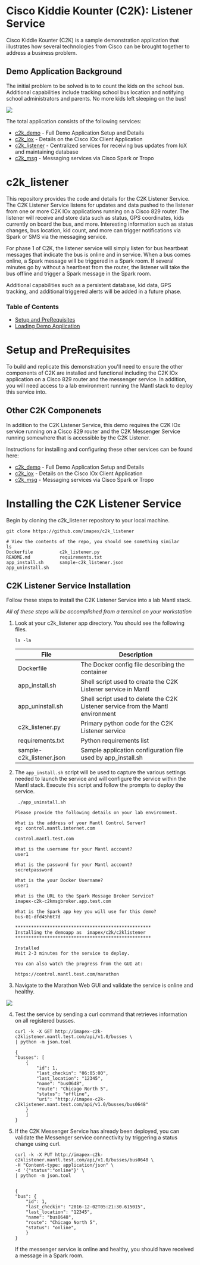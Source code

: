 # Cisco Kiddie Kounter (C2K): Listener Service

Cisco Kiddie Kounter (C2K) is a sample demonstration application that illustrates how several technologies from Cisco can be brought together to address a business problem.  

## Demo Application Background

The initial problem to be solved is to to count the kids on the school bus.  Additional capabilities include tracking school bus location and notifying school administrators and parents.  No more kids left sleeping on the bus!

![](c2k-diagram.png)

The total application consists of the following services:

* [c2k_demo](https://github.com/imapex/c2k_demo) - Full Demo Application Setup and Details
* [c2k_iox](https://github.com/imapex/c2k_iox) - Details on the Cisco IOx Client Application
* [c2k_listener](https://github.com/imapex/c2k_listener) - Centralized services for receiving bus updates from IoX and maintaining database
* [c2k_msg](https://github.com/imapex/c2k_msg) - Messaging services via Cisco Spark or Tropo

# c2k_listener 

This repository provides the code and details for the C2K Listener Service. The C2K Listener Service listens for updates and data pushed to the listener from one or more C2K IOx applications running on a Cisco 829 router. The listener will receive and store data such as status, GPS coordinates, kids currently on board the bus, and more. Interesting information such as status changes, bus location, kid count, and more can trigger notifications via Spark or SMS via the messaging service.

For phase 1 of C2K, the listener service will simply listen for bus heartbeat messages that indicate the bus is online and in service. When a bus comes online, a Spark message will be triggered in a Spark room. If several minutes go by without a heartbeat from the router, the listener will take the bus offline and trigger a Spark message in the Spark room.

Additional capabilities such as a persistent database, kid data, GPS tracking, and additional triggered alerts will be added in a future phase.

### Table of Contents 

* [Setup and PreRequisites](#setup-and-prerequisites)
* [Loading Demo Application](#loading-demo-application)

# Setup and PreRequisites 

To build and replicate this demonstration you'll need to ensure the other components of C2K are installed and functional including the C2K IOx application on a Cisco 829 router and the messenger service. In addition, you will need access to a lab environment running the Mantl stack to deploy this service into. 

## Other C2K Componenets 

In addition to the C2K Listener Service, this demo requires the C2K IOx service running on a Cisco 829 router and the C2K Messenger Service running somewhere that is accessible by the C2K Listener.

Instructions for installing and configuring these other services can be found here:

* [c2k_demo](https://github.com/imapex/c2k_demo) - Full Demo Application Setup and Details
* [c2k_iox](https://github.com/imapex/c2k_iox) - Details on the Cisco IOx Client Application
* [c2k_msg](https://github.com/imapex/c2k_msg) - Messaging services via Cisco Spark or Tropo

# Installing the C2K Listener Service

Begin by cloning the c2k_listener repository to your local machine.  

```
git clone https://github.com/imapex/c2k_listener

# View the contents of the repo, you should see something similar
ls
Dockerfile			c2k_listener.py
README.md			requirements.txt
app_install.sh		sample-c2k_listener.json
app_uninstall.sh

```

## C2K Listener Service Installation

Follow these steps to install the C2K Listener Service into a lab Mantl stack.  

*All of these steps will be accomplished from a terminal on your workstation*

1. Look at your c2k_listener app directory.  You should see the following files.  

	```
	ls -la
	```
	
	| File | Description |
	| --- | --- | 
	| Dockerfile | The Docker config file describing the container |
	| app_install.sh | Shell script used to create the C2K Listener service in Mantl | 
	| app_uninstall.sh | Shell script used to delete the C2K Listener service from the Mantl environment | 
	| c2k_listener.py | Primary python code for the C2K Listener service|
	| requirements.txt | Python requirements list | 
	| sample-c2k_listener.json | Sample application configuration file used by app_install.sh | 
	

2. The `app_install.sh` script will be used to capture the various settings needed to launch the service and will configure the service within the Mantl stack. Execute this script and follow the prompts to deploy the service.

    ```
     ./app_uninstall.sh
     
    Please provide the following details on your lab environment.

	What is the address of your Mantl Control Server?  
	eg: control.mantl.internet.com 
	
	control.mantl.test.com
	
	What is the username for your Mantl account?  
	user1

	What is the password for your Mantl account?  
	secretpassword

	What is the your Docker Username?  
	user1

	What is the URL to the Spark Message Broker Service?  
	imapex-c2k-c2kmsgbroker.app.test.com

	What is the Spark app key you will use for this demo?  
	bus-01-dfd45h6t7d
 
	***************************************************
	Installing the demoapp as  imapex/c2k/c2klistener
	***************************************************

	Installed
	Wait 2-3 minutes for the service to deploy. 

	You can also watch the progress from the GUI at: 

	https://control.mantl.test.com/marathon	
	
	```
    
3. Navigate to the Marathon Web GUI and validate the service is online and healthy.

 ![](c2k_listener_status.png)   

4. Test the service by sending a curl command that retrieves information on all registered busses.  

	```
	curl -k -X GET http://imapex-c2k-c2klistener.mantl.test.com/api/v1.0/busses \
	| python -m json.tool
	
	{
    "busses": [
        {
            "id": 1,
            "last_checkin": "06:05:00",
            "last_location": "12345",
            "name": "bus0648",
            "route": "Chicago North 5",
            "status": "offline",
            "uri": "http://imapex-c2k-c2klistener.mant.test.com/api/v1.0/busses/bus0648"
        }
    	]
	}	
	```

5. If the C2K Messenger Service has already been deployed, you can validate the Messenger service connectivity by triggering a status change using curl. 

	```
	curl -k -X PUT http://imapex-c2k-c2klistener.mantl.test.com/api/v1.0/busses/bus0648 \
	-H "Content-type: application/json" \
	-d '{"status":"online"}' \
	| python -m json.tool
	
	
	{
    "bus": {
        "id": 1,
        "last_checkin": "2016-12-02T05:21:30.615015",
        "last_location": "12345",
        "name": "bus0648",
        "route": "Chicago North 5",
        "status": "online",
    	}
	}
	```
	
	If the messenger service is online and healthy, you should have received a message in a Spark room.